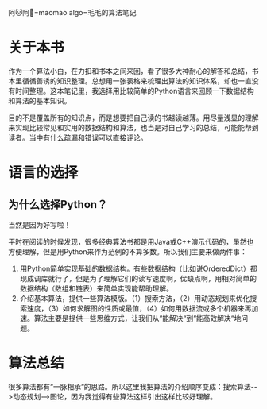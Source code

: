 阿🐱阿🐶=maomao algo=毛毛的算法笔记

# 关于本书
作为一个算法小白，在力扣和书本之间来回，看了很多大神耐心的解答和总结，书本里循循善诱的知识整理。总想用一张表格来梳理出算法的知识体系，却也一直没有时间整理。这本笔记里，我选择用比较简单的Python语言来回顾一下数据结构和算法的基本知识。

目的不是覆盖所有的知识点，而是想要把自己读的书越读越薄。用尽量浅显的理解来实现比较常见和实用的数据结构和算法，也当是对自己学习的总结，可能能帮到读者。当中有什么疏漏和错误可以直接评论。

# 语言的选择
## 为什么选择Python？
当然是因为好写啦！

平时在阅读的时候发现，很多经典算法书都是用Java或C++演示代码的，虽然也方便理解，但是用Python来作为范例的不算多数。所以我们主要来做两件事：

1. 用Python简单实现基础的数据结构。有些数据结构（比如说OrderedDict）都现成调库就行了，但是为了理解它们的读写速度啊，优缺点啊，用相对简单的数据结构（数组和链表）来简单实现能帮助理解。
2. 介绍基本算法，提供一些算法模版。（1）搜索方法，（2）用动态规划来优化搜索速度，（3）如何求解图的性质或最值，（4）如何用数据流或多个机器来再加速。算法主要是提供一些思维方式，让我们从“能解决“到“能高效解决“地问题。

# 算法总结
很多算法都有“一脉相承“的思路。所以这里我把算法的介绍顺序变成：搜索算法-->动态规划-->图论，因为我觉得有些算法这样引出这样比较好理解。
